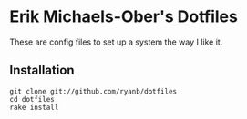 Erik Michaels-Ober's Dotfiles
=============================
These are config files to set up a system the way I like it. 

Installation
------------
    git clone git://github.com/ryanb/dotfiles
    cd dotfiles
    rake install
